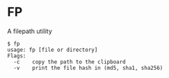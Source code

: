 # FP

A filepath utility

```
$ fp
usage: fp [file or directory]
Flags:
  -c	copy the path to the clipboard
  -v	print the file hash in (md5, sha1, sha256)
```
